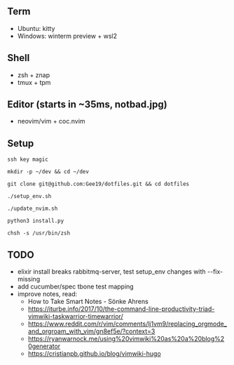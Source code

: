 ## Term
- Ubuntu: kitty
- Windows: winterm preview + wsl2

## Shell
- zsh + znap
- tmux + tpm

## Editor (starts in ~35ms, notbad.jpg)
- neovim/vim + coc.nvim

## Setup
`ssh key magic`

`mkdir -p ~/dev && cd ~/dev`

`git clone git@github.com:Gee19/dotfiles.git && cd dotfiles`

`./setup_env.sh`

`./update_nvim.sh`

`python3 install.py`

`chsh -s /usr/bin/zsh`

## TODO
- elixir install breaks rabbitmq-server, test setup_env changes with --fix-missing
- add cucumber/spec tbone test mapping
- improve notes, read:
  - How to Take Smart Notes - Sönke Ahrens
  - https://iturbe.info/2017/10/the-command-line-productivity-triad-vimwiki-taskwarrior-timewarrior/
  - https://www.reddit.com/r/vim/comments/lj1vm9/replacing_orgmode_and_orgroam_with_vim/gn8ef5e/?context=3
  - https://ryanwarnock.me/using%20vimwiki%20as%20a%20blog%20generator
  - https://cristianpb.github.io/blog/vimwiki-hugo
